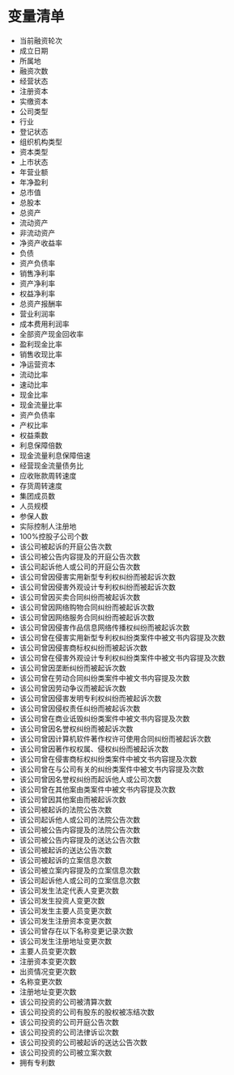 # 变量清单

- 当前融资轮次
- 成立日期
- 所属地
- 融资次数
- 经营状态
- 注册资本
- 实缴资本
- 公司类型
- 行业
- 登记状态
- 组织机构类型
- 资本类型
- 上市状态
- 年营业额
- 年净盈利
- 总市值
- 总股本
- 总资产
- 流动资产
- 非流动资产
- 净资产收益率
- 负债
- 资产负债率
- 销售净利率
- 资产净利率
- 权益净利率
- 总资产报酬率
- 营业利润率
- 成本费用利润率
- 全部资产现金回收率
- 盈利现金比率
- 销售收现比率
- 净运营资本
- 流动比率
- 速动比率
- 现金比率
- 现金流量比率
- 资产负债率
- 产权比率
- 权益乘数
- 利息保障倍数
- 现金流量利息保障倍速
- 经营现金流量债务比
- 应收账款周转速度
- 存货周转速度
- 集团成员数
- 人员规模
- 参保人数
- 实际控制人注册地
- 100%控股子公司个数
- 该公司被起诉的开庭公告次数
- 该公司被公告内容提及的开庭公告次数
- 该公司起诉他人或公司的开庭公告次数
- 该公司曾因侵害实用新型专利权纠纷而被起诉次数
- 该公司曾因侵害外观设计专利权纠纷而被起诉次数
- 该公司曾因买卖合同纠纷而被起诉次数
- 该公司曾因网络购物合同纠纷而被起诉次数
- 该公司曾因网络服务合同纠纷而被起诉次数
- 该公司曾因侵害作品信息网络传播权纠纷而被起诉次数
- 该公司曾在侵害实用新型专利权纠纷类案件中被文书内容提及次数
- 该公司曾因侵害商标权纠纷而被起诉次数
- 该公司曾在侵害外观设计专利权纠纷类案件中被文书内容提及次数
- 该公司曾因垄断纠纷而被起诉次数
- 该公司曾在劳动合同纠纷类案件中被文书内容提及次数
- 该公司曾因劳动争议而被起诉次数
- 该公司曾因侵害发明专利权纠纷而被起诉次数
- 该公司曾因侵权责任纠纷而被起诉次数
- 该公司曾在商业诋毁纠纷类案件中被文书内容提及次数
- 该公司曾因名誉权纠纷而被起诉次数
- 该公司曾因计算机软件著作权许可使用合同纠纷而被起诉次数
- 该公司曾因著作权权属、侵权纠纷而被起诉次数
- 该公司曾在侵害商标权纠纷类案件中被文书内容提及次数
- 该公司曾在与公司有关的纠纷类案件中被文书内容提及次数
- 该公司曾因名誉权纠纷而起诉他人或公司次数
- 该公司曾在其他案由类案件中被文书内容提及次数
- 该公司曾因其他案由而被起诉次数
- 该公司被起诉的法院公告次数
- 该公司起诉他人或公司的法院公告次数
- 该公司被公告内容提及的法院公告次数
- 该公司被公告内容提及的送达公告次数
- 该公司被起诉的送达公告次数
- 该公司被起诉的立案信息次数
- 该公司被立案内容提及的立案信息次数
- 该公司起诉他人或公司的立案信息次数
- 该公司发生法定代表人变更次数
- 该公司发生投资人变更次数
- 该公司发生主要人员变更次数
- 该公司发生注册资本变更次数
- 该公司曾存在以下名称变更记录次数
- 该公司发生注册地址变更次数
- 主要人员变更次数
- 注册资本变更次数
- 出资情况变更次数
- 名称变更次数
- 注册地址变更次数
- 该公司投资的公司被清算次数
- 该公司投资的公司有股东的股权被冻结次数
- 该公司投资的公司开庭公告次数
- 该公司投资的公司法律诉讼次数
- 该公司投资的公司被起诉的送达公告次数
- 该公司投资的公司被立案次数
- 拥有专利数

